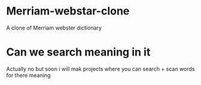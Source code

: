 # Merriam-webstar-clone
A clone of Merriam webster dictionary
# Can we search meaning in it
Actually no but soon i will mak projects where you can search + scan words for there meaning


